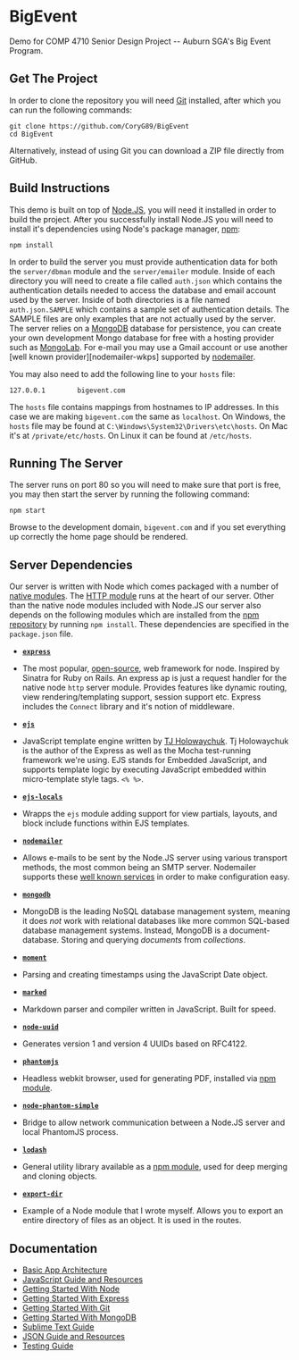 BigEvent
========

Demo for COMP 4710 Senior Design Project -- Auburn SGA's Big Event Program.

Get The Project
---------------

In order to clone the repository you will need [Git][git] installed, after which
you can run the following commands:

    git clone https://github.com/CoryG89/BigEvent
    cd BigEvent

Alternatively, instead of using Git you can download a ZIP file directly from
GitHub.

Build Instructions
------------------
This demo is built on top of [Node.JS][node], you will need it installed in
order to build the project. After you successfully install Node.JS you will need
to install it's dependencies using Node's package manager, [npm][npm]:

    npm install

In order to build the server you must provide authentication data for both the
`server/dbman` module and the `server/emailer` module. Inside of each directory
you will need to create a file called `auth.json` which contains the
authentication details needed to access the database and email account used by
the server. Inside of both directories is a file named `auth.json.SAMPLE` which
contains a sample set of authentication details. The SAMPLE files are only
examples that are not actually used by the server. The server relies on a
[MongoDB][mongodb] database for persistence, you can create your own development
Mongo database for free with a hosting provider such as [MongoLab][mongolab].
For e-mail you may use a Gmail account or use another
[well known provider][nodemailer-wkps] supported by [nodemailer][nodemailer].

You may also need to add the following line to your `hosts` file:

    127.0.0.1        bigevent.com

The `hosts` file contains mappings from hostnames to IP addresses. In this case
we are making `bigevent.com` the same as `localhost`. On Windows, the `hosts`
file may be found at `C:\Windows\System32\Drivers\etc\hosts`. On Mac it's at
`/private/etc/hosts`. On Linux it can be found at `/etc/hosts`.


Running The Server
------------------
The server runs on port 80 so you will need to make sure that port is free,
you may then start the server by running the following command:

    npm start

Browse to the development domain, `bigevent.com` and if you set everything up
correctly the home page should be rendered.


Server Dependencies
-------------------
Our server is written with Node which comes packaged with a number of
[native modules][node-api]. The [HTTP module][node-api-http] runs at the heart
of our server. Other than the native node modules included with Node.JS our
server also depends on the following modules which are installed from the
[npm repository][npm] by running `npm install`. These dependencies are
specified in the `package.json` file.

 * [**`express`**][express]
  - The most popular, [open-source][express-repo], web framework for node. 
    Inspired by Sinatra for Ruby on Rails. An express ap is just a request
    handler for the native node `http` server module. Provides features like
    dynamic routing, view rendering/templating support, session support etc.
    Express includes the `Connect` library and it's notion of middleware.
 * [**`ejs`**][ejs]
  - JavaScript template engine written by [TJ Holowaychuk][tj-holowaychuk]. 
    Tj Holowaychuk is the author of the Express as well as the Mocha
    test-running framework we're using. EJS stands for Embedded JavaScript, and
    supports template logic by executing JavaScript embedded within
    micro-template style tags. `<% %>`.
 * [**`ejs-locals`**][ejs-locals]
  - Wrapps the `ejs` module adding support for view partials, layouts, and
    block include functions within EJS templates.
 * [**`nodemailer`**][nodemailer]
  - Allows e-mails to be sent by the Node.JS server using various transport
    methods, the most common being an SMTP server. Nodemailer supports these
    [well known services][nodemailer-wpks] in order to make configuration easy.
 * [**`mongodb`**][mongodb]
  - MongoDB is the leading NoSQL database management system, meaning it does 
    *not* work with relational databases like more common SQL-based database
    management systems. Instead, MongoDB is a document-database. Storing and
    querying *documents* from *collections*.
 * [**`moment`**][moment]
  - Parsing and creating timestamps using the JavaScript Date object.
 * [**`marked`**][marked]
  - Markdown parser and compiler written in JavaScript. Built for speed.
 * [**`node-uuid`**][node-uuid]
  - Generates version 1 and version 4 UUIDs based on RFC4122.
 * [**`phantomjs`**][phantomjs]
  - Headless webkit browser, used for generating PDF, installed via 
    [npm module][phantomjs-repo].
 * [**`node-phantom-simple`**][node-phantom-simple]
  - Bridge to allow network communication between a Node.JS server and local
    PhantomJS process.
 * [**`lodash`**][lodash]
  - General utility library available as a [npm module][lodash-repo], used for
    deep merging and cloning objects.
 * [**`export-dir`**][export-dir]
  - Example of a Node module that I wrote myself. Allows you to export an entire
    directory of files as an object. It is used in the routes.


Documentation
-------------
 - [Basic App Architecture][doc-architecture]
 - [JavaScript Guide and Resources][doc-javascript]
 - [Getting Started With Node][doc-node]
 - [Getting Started With Express][doc-express]
 - [Getting Started With Git][doc-git]
 - [Getting Started With MongoDB][doc-mongodb]
 - [Sublime Text Guide](docs/sublimetext.md)
 - [JSON Guide and Resources](docs/json.md)
 - [Testing Guide](docs/testing.md)

[git]: http://git-scm.com
[node]: http://nodejs.org
[node-api]: http://nodejs.org/api
[node-api-http]: http://nodejs.org/api/http.html
[npm]: https://npmjs.org
[express]: http://expressjs.com
[express-repo]: https://github.com/visionmedia/express
[connect]: http://www.senchalabs.org/connect/
[connect-repo]: https://github.com/senchalabs/connect
[ejs]: http://embeddedjs.com
[ejs-locals]: https://github.com/randometc/ejs-locals
[mongodb]: http://mongodb.org
[mongolab]: http://mongolab.com
[nodemailer]: https://github.com/andris9/Nodemailer
[nodemailer-wpks]: https://github.com/andris9/Nodemailer#well-known-services-for-smtp
[moment]: https://github.com/moment/moment
[marked]: https://github.com/chjj/marked
[export-dir]: https://github.com/CoryG89/export-dir
[node-uuid]: https://github.com/broofa/node-uuid
[phantomjs]: http://phantomjs.org
[phantomjs-repo]: https://github.com/ariya/phantomjs
[lodash]: http://lodash.com
[lodash-repo]: https://github.com/lodash/lodash
[node-phantom-simple]: https://github.com/baudehlo/node-phantom-simple
[tj-holowaychuk]: http://tjholowaychuk.com/

[doc-architecture]: docs/architecture.md
[doc-javascript]: docs/javascript.md
[doc-node]: docs/node.md
[doc-express]: docs/express.md
[doc-git]: docs/git.md
[doc-mongodb]: docs/mongodb.md
[doc-sublimetext]: docs/sublimetext.md
[doc-json]: docs/json.md
[doc-testing]: docs/testing.md
